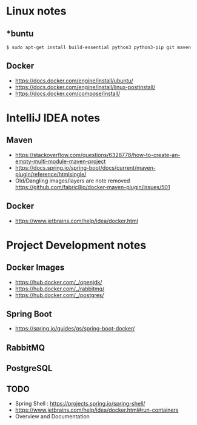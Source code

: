# Linux notes 
## *buntu
```
$ sudo apt-get install build-essential python3 python3-pip git maven
```
## Docker
* https://docs.docker.com/engine/install/ubuntu/
* https://docs.docker.com/engine/install/linux-postinstall/
* https://docs.docker.com/compose/install/

# IntelliJ IDEA notes
## Maven
* https://stackoverflow.com/questions/6328778/how-to-create-an-empty-multi-module-maven-project
* https://docs.spring.io/spring-boot/docs/current/maven-plugin/reference/htmlsingle/
* Old/Dangling images/layers are note removed
  https://github.com/fabric8io/docker-maven-plugin/issues/501
  
## Docker
* https://www.jetbrains.com/help/idea/docker.html

# Project Development notes
## Docker Images
* https://hub.docker.com/_/openjdk/
* https://hub.docker.com/_/rabbitmq/
* https://hub.docker.com/_/postgres/
## Spring Boot
* https://spring.io/guides/gs/spring-boot-docker/
## RabbitMQ
## PostgreSQL
## TODO
* Spring Shell : https://projects.spring.io/spring-shell/
* https://www.jetbrains.com/help/idea/docker.html#run-containers
* Overview and Documentation